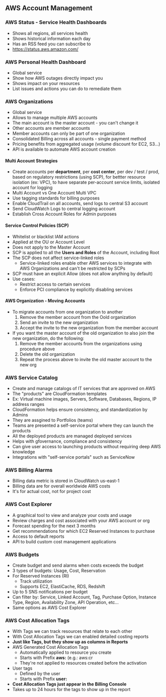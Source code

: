 ## AWS Account Management

### AWS Status - Service Health Dashboards

* Shows all regions, all services health
* Shows historical information each day
* Has an RSS feed you can subscribe to
* https://status.aws.amazon.com/

### AWS Personal Health Dashboard

* Global service
* Show how AWS outages directly impact you
* Shows impact on your resources
* List issues and actions you can do to remediate them

### AWS Organizations

* Global service
* Allows to manage multiple AWS accounts
* The main account is the master account - you can't change it
* Other accounts are member accounts
* Member accounts can only be part of one organization
* Consolidated Billing across all accounts - single payment method
* Pricing benefits from aggregated usage (volume discount for EC2, S3...)
* API is available to automate AWS account creation

#### Multi Account Strategies

* Create accounts per **department**, per **cost center**, per dev / test / prod, based on regulatory restrictions (using SCP), for bettter resource isolation (ex: VPC), to have separate per-account service limits, isolated account for logging
* Multi Account vs One Account Multi VPC
* Use tagging standards for billing purposes
* Enable CloudTrail on all accounts, send logs to central S3 account
* Send CloudWatch Logs to central logging account
* Establish Cross Account Roles for Admin purposes

#### Service Control Policies (SCP)

* Whitelist or blacklist IAM actions
* Applied at the OU or Account Level
* Does not apply to the Master Account
* SCP is applied to all the **Users and Roles** of the Account, including Root
* The SCP does not affect service-linked roles
  * Service-linked roles enable other AWS services to integrate with AWS Organizations and can't be restricted by SCPs
* SCP must have an explicit Allow (does not allow anything by default)
* Use cases:
  * Restrict access to certain services
  * Enforce PCI compliance by explicitly disabling services

#### AWS Organization - Moving Accounts

* To migrate accounts from one organization to another
  1. Remove the member account from the Oold organization
  2. Send an invite to the new organization
  3. Accept the invite to the new organization from the member account
* If you want the master account of the old organization to also join the new organization, do the following:
  1. Remove the member accounts from the organizations using procedure above
  2. Delete the old organization
  3. Repeat the process above to invite the old master account to the new org

### AWS Service Catalog

* Create and manage catalogs of IT services that are approved on AWS
* The "products" are CloudFormation templates
* Ex: Virtual machine images, Servers, Software, Databases, Regions, IP address ranges
* CloudFormation helps ensure consistency, and standardization by Admins
* They are assgined to Portfolios (teams)
* Teams are presented a self-service portal where they can launch the products
* All the deployed products are managed deployed services
* Helps with gfovernance, compliance and consistency
* Can give user access to launching products without requiring deep AWS knowledge
* Integrations with "self-service portals" such as ServiceNow

### AWS Billing Alarms

* Billing data metric is stored in CloudWatch us-east-1
* Billing data are for overall worldwide AWS costs
* It's for actual cost, not for project cost

### AWS Cost Explorer

* A graphical tool to view and analyze your costs and usage
* Review charges and cost associated with your AWS account or org
* Forecast spending for the next 3 months
* Get recommendations for which EC2 Reserved Instances to purchase
* Access to default reports
* API to build custom cost management applications

### AWS Budgets

* Create budget and send alarms when costs exceeds the budget
* 3 types of budgets: Usage, Cost, Reservation
* For Reserved Instances (RI)
  * Track utilization
  * Supports EC2, ElastiCache, RDS, Redshift
* Up to 5 SNS notifications per budget
* Can filter by: Service, Linked Account, Tag, Purchase Option, Instance Type, Region, Availability Zone, API Operation, etc...
* Same options as AWS Cost Explorer

### AWS Cost Allocation Tags

* With Tags we can track resources that relate to each other
* With Cost Allocation Tags we can enabled detailed costing reports
* **Just like Tags, but they show up as columns in Reports**
* AWS Generated Cost Allocation Tags
  * Automatically applied to resource you create
  * Starts with Prefix **aws:** (e.g.: aws:cr
  * They're not applied to resources created before the activation
* User tags
  * Defined by the user
  * Starts with Prefix **user:**
* **Cost Allocation Tags just appear in the Billing Console**
* Takes up to 24 hours for the tags to show up in the report

